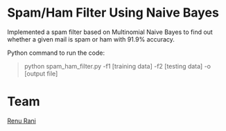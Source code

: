 # Spam/Ham Filter Using Naive Bayes


Implemented a spam filter based on Multinomial Naive Bayes to find out whether a given mail is spam or ham with 91.9% accuracy.  

Python command to run the code:

> python spam_ham_filter.py -f1 [training data] -f2 [testing data] -o [output file]

# Team
[Renu Rani](https://github.com/techiepanda)
